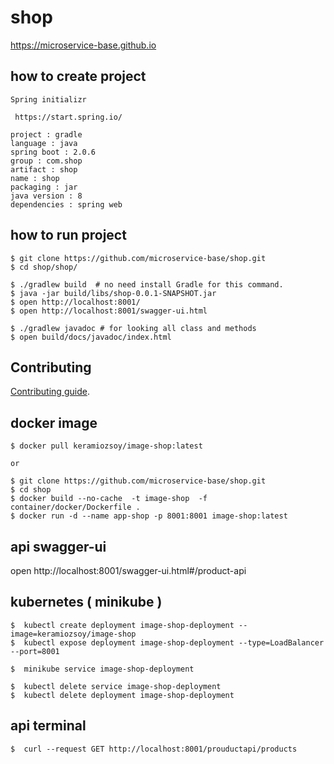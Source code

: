 # shop

https://microservice-base.github.io


## how to create project

```
Spring initializr

 https://start.spring.io/ 

project : gradle
language : java
spring boot : 2.0.6
group : com.shop
artifact : shop
name : shop
packaging : jar
java version : 8
dependencies : spring web
```


## how to run project

```
$ git clone https://github.com/microservice-base/shop.git
$ cd shop/shop/

$ ./gradlew build  # no need install Gradle for this command.
$ java -jar build/libs/shop-0.0.1-SNAPSHOT.jar
$ open http://localhost:8001/
$ open http://localhost:8001/swagger-ui.html

$ ./gradlew javadoc # for looking all class and methods
$ open build/docs/javadoc/index.html
```

## Contributing

[Contributing guide](CONTRIBUTING.md).

## docker image
```
$ docker pull keramiozsoy/image-shop:latest

or 

$ git clone https://github.com/microservice-base/shop.git
$ cd shop 
$ docker build --no-cache  -t image-shop  -f container/docker/Dockerfile .
$ docker run -d --name app-shop -p 8001:8001 image-shop:latest

```

## api swagger-ui

open http://localhost:8001/swagger-ui.html#/product-api


## kubernetes ( minikube )
```
$  kubectl create deployment image-shop-deployment --image=keramiozsoy/image-shop
$  kubectl expose deployment image-shop-deployment --type=LoadBalancer --port=8001

$  minikube service image-shop-deployment

$  kubectl delete service image-shop-deployment
$  kubectl delete deployment image-shop-deployment

```

## api terminal
```
$  curl --request GET http://localhost:8001/prouductapi/products
```
